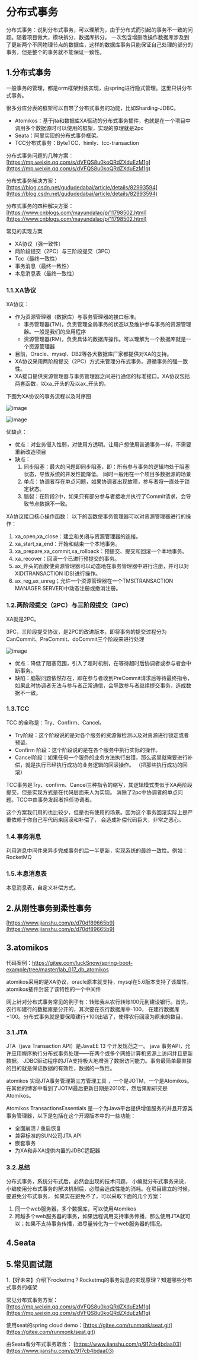 # 分布式事务

分布式事务：说到分布式事务，可以理解为，由于分布式而引起的事务不一致的问题。随着项目做大，模块拆分，数据库拆分。
一次包含增删改操作数据库涉及到了更新两个不同物理节点的数据库，这样的数据库事务只能保证自己处理的部分的事务，但是整个的事务就不能保证一致性。


## 1.分布式事务


一般事务的管理，都是orm框架封装实现，由spring进行隐式管理。这里只讲分布式事务。

很多分库分表的框架可以自带了分布式事务的功能，比如Sharding-JDBC。

- Atomikos：基于jta和数据库XA驱动的分布式事务插件，也就是在一个项目中调用多个数据源时可以使用的框架，实现的原理就是2pc
- Seata：阿里实现的分布式事务框架。
- TCC分布式事务：ByteTCC、himly、tcc-transaction



分布式事务问题的几种方案：[https://mp.weixin.qq.com/s/dVFQS8u0koQRdZXduEzM1g](https://mp.weixin.qq.com/s/dVFQS8u0koQRdZXduEzM1g)

分布式事务解决方案：[https://blog.csdn.net/gududedabai/article/details/82993594](https://blog.csdn.net/gududedabai/article/details/82993594)

分布式事务的四种解决方案：[https://www.cnblogs.com/mayundalao/p/11798502.html](https://www.cnblogs.com/mayundalao/p/11798502.html)

常见的实现方案
- XA协议（强一致性）
- 两阶段提交（2PC）与三阶段提交（3PC）
- Tcc（最终一致性）
- 事务消息（最终一致性）
- 本息消息表（最终一致性）

### 1.1.XA协议

XA协议：
- 作为资源管理器（数据库）与事务管理器的接口标准。
    - 事务管理器(TM)，负责管理全局事务的状态以及维护参与事务的资源管理器。一般是我们的应用程序
    - 资源管理器(RM)，负责具体的数据库操作。可以理解为一个数据库就是一个资源管理器
- 目前，Oracle、mysql、DB2等各大数据库厂家都提供对XA的支持。
- XA协议采用两阶段提交（2PC）方式来管理分布式事务。遵循事务的强一致性。
- XA接口提供资源管理器与事务管理器之间进行通信的标准接口。XA协议包括两套函数，以xa_开头的及以ax_开头的。

下图为XA协议的事务流程以及时序图

![image](img/分布式事务/image9.jpeg)

![image](img/分布式事务/image10.jpeg)

优缺点：
- 优点：对业务侵入性弱，对使用方透明。让用户想使用普通事务一样，不需要重新改造项目
- 缺点：
    1. 同步阻塞：最大的问题即同步阻塞，即：所有参与事务的逻辑均处于阻塞状态，导致系统的并发性能降低。
       同时一般用在一个项目多数据源的场景
    2. 单点：协调者存在单点问题，如果协调者出现故障，参与者将一直处于锁定状态。
    3. 脑裂：在阶段2中，如果只有部分参与者接收并执行了Commit请求，会导致节点数据不一致。

XA协议接口核心操作函数： 以下的函数使事务管理器可以对资源管理器进行的操作：
1. xa_open,xa_close：建立和关闭与资源管理器的连接。
2. xa_start,xa_end：开始和结束一个本地事务。
3. xa_prepare,xa_commit,xa_rollback：预提交、提交和回滚一个本地事务。
4. xa_recover：回滚一个已进行预提交的事务。
5. ax_开头的函数使资源管理器可以动态地在事务管理器中进行注册，并可以对XID(TRANSACTION IDS)进行操作。
6. ax_reg,ax_unreg；允许一个资源管理器在一个TMS(TRANSACTION MANAGER SERVER)中动态注册或撤消注册。

### 1.2.两阶段提交（2PC）与三阶段提交（3PC）

XA就是2PC。

3PC，三阶段提交协议，是2PC的改进版本，即将事务的提交过程分为CanCommit、PreCommit、doCommit三个阶段来进行处理

![image](img/分布式事务/image11.png)

- 优点：降低了阻塞范围，引入了超时机制，在等待超时后协调者或参与者会中断事务。
- 缺陷：脑裂问题依然存在，即在参与者收到PreCommit请求后等待最终指令，如果此时协调者无法与参与者正常通信，会导致参与者继续提交事务，造成数据不一致。

### 1.3.TCC

TCC 的全称是：Try、Confirm、Cancel。

- Try阶段：这个阶段说的是对各个服务的资源做检测以及对资源进行锁定或者预留。
- Confirm 阶段：这个阶段说的是在各个服务中执行实际的操作。
- Cancel阶段：如果任何一个服务的业务方法执行出错，那么这里就需要进行补偿，就是执行已经执行成功的业务逻辑的回滚操作。
  （把那些执行成功的回滚）

TCC事务是Try、confirm、Cancel三种指令的缩写，其逻辑模式类似于XA两阶段提交，但是实现方式是在代码层面来人为实现。
消除了2pc中协调者的单点问题。TCC中由事务发起者担任协调者。

这个方案我们用的也比较少，但是也有使用的场景。因为这个事务回滚实际上是严重依赖于你自己写代码来回滚和补偿了，
会造成补偿代码巨大，非常之恶心。

### 1.4.事务消息

利用消息中间件来异步完成事务的后一半更新，实现系统的最终一致性。例如：RocketMQ

### 1.5.本息消息表

本息消息表，自定义补偿方式。

## 2.从刚性事务到柔性事务

[https://www.jianshu.com/p/d70df89665b9](https://www.jianshu.com/p/d70df89665b9)

## 3.atomikos
代码案例：https://gitee.com/luckSnow/spring-boot-example/tree/master/lab_017_db_atomikos

atomikos采用的是XA协议，oracle原本就支持，mysql在5.6版本支持了该属性，atomikos插件封装了该特性的一个中间件


网上针对分布式事务常见的例子有：转账我从农行转账100元到建设银行。首先，农行和建行的数据库是分开的，其次要在农行数据库中-100，
在建行数据库+100。分布式事务就是要保障建行+100出错了，使得农行回滚为原来的数目。

### 3.1.JTA
JTA（java Transaction API）是JavaEE 13 个开发规范之一。
java 事务API，允许应用程序执行分布式事务处理——在两个或多个网络计算机资源上访问并且更新数据。
JDBC驱动程序的JTA支持极大地增强了数据访问能力。事务最简单最直接的目的就是保证数据的有效性，数据的一致性。

atomikos 实现JTA事务管理第三方管理工具 ，一个是JOTM，一个是Atomikos。
在其他的博客中看到了JOTM最后更新日期是2010年，然后果断研究是Atomikos。

Atomikos TransactionsEssentials 是一个为Java平台提供增值服务的并且开源类事务管理器，以下是包括在这个开源版本中的一些功能：
- 全面崩溃 / 重启恢复
- 兼容标准的SUN公司JTA API
- 嵌套事务
- 为XA和非XA提供内置的JDBC适配器

### 3.2.总结
分布式事务，系统分布式后，必然会出现的技术问题。
小编就分布式事务来说，小编使用分布式事务的解决机制后，必然会造成性能的消耗。在项目建立的时候，要避免分布式事务，
如果实在避免不了，可以采取下面的几个方案：
1. 同一个web服务器，多个数据库，可以使用Atomikos
2. 跨越多个web服务器的事务，如果远程调用支持事务传播，那么使用JTA就可以；如果不支持事务传播，进尽量转化为一个web服务器的情况。

## 4.Seata


## 5.常见面试题

1.【好未来】介绍下rocketmq？Rocketmq的事务消息的实现原理？知道哪些分布式事务的框架

常见分布式事务方案：[https://mp.weixin.qq.com/s/dVFQS8u0koQRdZXduEzM1g](https://mp.weixin.qq.com/s/dVFQS8u0koQRdZXduEzM1g)

使用seat的spring cloud demo：[https://gitee.com/runmonk/seat.git](https://gitee.com/runmonk/seat.git)

由Seata看分布式事务取舍： [https://www.jianshu.com/p/917cb4bdaa03](https://www.jianshu.com/p/917cb4bdaa03)

